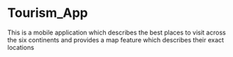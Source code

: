 # Tourism_App
This is a mobile application which describes the best places to visit across the six continents and provides a map feature which describes their exact locations
